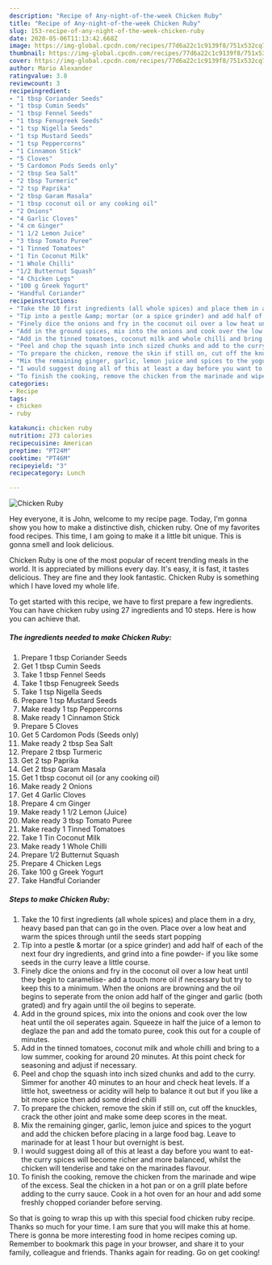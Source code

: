```yaml
---
description: "Recipe of Any-night-of-the-week Chicken Ruby"
title: "Recipe of Any-night-of-the-week Chicken Ruby"
slug: 153-recipe-of-any-night-of-the-week-chicken-ruby
date: 2020-05-06T11:13:42.668Z
image: https://img-global.cpcdn.com/recipes/77d6a22c1c9139f8/751x532cq70/chicken-ruby-recipe-main-photo.jpg
thumbnail: https://img-global.cpcdn.com/recipes/77d6a22c1c9139f8/751x532cq70/chicken-ruby-recipe-main-photo.jpg
cover: https://img-global.cpcdn.com/recipes/77d6a22c1c9139f8/751x532cq70/chicken-ruby-recipe-main-photo.jpg
author: Mario Alexander
ratingvalue: 3.8
reviewcount: 3
recipeingredient:
- "1 tbsp Coriander Seeds"
- "1 tbsp Cumin Seeds"
- "1 tbsp Fennel Seeds"
- "1 tbsp Fenugreek Seeds"
- "1 tsp Nigella Seeds"
- "1 tsp Mustard Seeds"
- "1 tsp Peppercorns"
- "1 Cinnamon Stick"
- "5 Cloves"
- "5 Cardomon Pods Seeds only"
- "2 tbsp Sea Salt"
- "2 tbsp Turmeric"
- "2 tsp Paprika"
- "2 tbsp Garam Masala"
- "1 tbsp coconut oil or any cooking oil"
- "2 Onions"
- "4 Garlic Cloves"
- "4 cm Ginger"
- "1 1/2 Lemon Juice"
- "3 tbsp Tomato Puree"
- "1 Tinned Tomatoes"
- "1 Tin Coconut Milk"
- "1 Whole Chilli"
- "1/2 Butternut Squash"
- "4 Chicken Legs"
- "100 g Greek Yogurt"
- "Handful Coriander"
recipeinstructions:
- "Take the 10 first ingredients (all whole spices) and place them in a dry, heavy based pan that can go in the oven. Place over a low heat and warm the spices through until the seeds start popping"
- "Tip into a pestle &amp; mortar (or a spice grinder) and add half of each of the next four dry ingredients, and grind into a fine powder- if you like some seeds in the curry leave a little course."
- "Finely dice the onions and fry in the coconut oil over a low heat until they begin to caramelise- add a touch more oil if necessary but try to keep this to a minimum. When the onions are browning and the oil begins to seperate from the onion add half of the ginger and garlic (both grated) and fry again until the oil begins to seperate."
- "Add in the ground spices, mix into the onions and cook over the low heat until the oil seperates again. Squeeze in half the juice of a lemon to deglaze the pan and add the tomato puree, cook this out for a couple of minutes."
- "Add in the tinned tomatoes, coconut milk and whole chilli and bring to a low summer, cooking for around 20 minutes. At this point check for seasoning and adjust if necessary."
- "Peel and chop the squash into inch sized chunks and add to the curry. Simmer for another 40 minutes to an hour and check heat levels. If a little hot, sweetness or acidity will help to balance it out but if you like a bit more spice then add some dried chilli"
- "To prepare the chicken, remove the skin if still on, cut off the knuckles, crack the other joint and make some deep scores in the meat."
- "Mix the remaining ginger, garlic, lemon juice and spices to the yogurt and add the chicken before placing in a large food bag. Leave to marinade for at least 1 hour but overnight is best."
- "I would suggest doing all of this at least a day before you want to eat- the curry spices will become richer and more balanced, whilst the chicken will tenderise and take on the marinades flavour."
- "To finish the cooking, remove the chicken from the marinade and wipe of the excess. Seal the chicken in a hot pan or on a grill plate before adding to the curry sauce. Cook in a hot oven for an hour and add some freshly chopped coriander before serving."
categories:
- Recipe
tags:
- chicken
- ruby

katakunci: chicken ruby 
nutrition: 273 calories
recipecuisine: American
preptime: "PT24M"
cooktime: "PT46M"
recipeyield: "3"
recipecategory: Lunch

---
```



![Chicken Ruby](https://img-global.cpcdn.com/recipes/77d6a22c1c9139f8/751x532cq70/chicken-ruby-recipe-main-photo.jpg)

Hey everyone, it is John, welcome to my recipe page. Today, I'm gonna show you how to make a distinctive dish, chicken ruby. One of my favorites food recipes. This time, I am going to make it a little bit unique. This is gonna smell and look delicious.

Chicken Ruby is one of the most popular of recent trending meals in the world. It is appreciated by millions every day. It's easy, it is fast, it tastes delicious. They are fine and they look fantastic. Chicken Ruby is something which I have loved my whole life.




To get started with this recipe, we have to first prepare a few ingredients. You can have chicken ruby using 27 ingredients and 10 steps. Here is how you can achieve that.

<!--inarticleads1-->

##### The ingredients needed to make Chicken Ruby:

1. Prepare 1 tbsp Coriander Seeds
1. Get 1 tbsp Cumin Seeds
1. Take 1 tbsp Fennel Seeds
1. Take 1 tbsp Fenugreek Seeds
1. Take 1 tsp Nigella Seeds
1. Prepare 1 tsp Mustard Seeds
1. Make ready 1 tsp Peppercorns
1. Make ready 1 Cinnamon Stick
1. Prepare 5 Cloves
1. Get 5 Cardomon Pods (Seeds only)
1. Make ready 2 tbsp Sea Salt
1. Prepare 2 tbsp Turmeric
1. Get 2 tsp Paprika
1. Get 2 tbsp Garam Masala
1. Get 1 tbsp coconut oil (or any cooking oil)
1. Make ready 2 Onions
1. Get 4 Garlic Cloves
1. Prepare 4 cm Ginger
1. Make ready 1 1/2 Lemon (Juice)
1. Make ready 3 tbsp Tomato Puree
1. Make ready 1 Tinned Tomatoes
1. Take 1 Tin Coconut Milk
1. Make ready 1 Whole Chilli
1. Prepare 1/2 Butternut Squash
1. Prepare 4 Chicken Legs
1. Take 100 g Greek Yogurt
1. Take Handful Coriander




<!--inarticleads2-->

##### Steps to make Chicken Ruby:

1. Take the 10 first ingredients (all whole spices) and place them in a dry, heavy based pan that can go in the oven. Place over a low heat and warm the spices through until the seeds start popping
1. Tip into a pestle &amp; mortar (or a spice grinder) and add half of each of the next four dry ingredients, and grind into a fine powder- if you like some seeds in the curry leave a little course.
1. Finely dice the onions and fry in the coconut oil over a low heat until they begin to caramelise- add a touch more oil if necessary but try to keep this to a minimum. When the onions are browning and the oil begins to seperate from the onion add half of the ginger and garlic (both grated) and fry again until the oil begins to seperate.
1. Add in the ground spices, mix into the onions and cook over the low heat until the oil seperates again. Squeeze in half the juice of a lemon to deglaze the pan and add the tomato puree, cook this out for a couple of minutes.
1. Add in the tinned tomatoes, coconut milk and whole chilli and bring to a low summer, cooking for around 20 minutes. At this point check for seasoning and adjust if necessary.
1. Peel and chop the squash into inch sized chunks and add to the curry. Simmer for another 40 minutes to an hour and check heat levels. If a little hot, sweetness or acidity will help to balance it out but if you like a bit more spice then add some dried chilli
1. To prepare the chicken, remove the skin if still on, cut off the knuckles, crack the other joint and make some deep scores in the meat.
1. Mix the remaining ginger, garlic, lemon juice and spices to the yogurt and add the chicken before placing in a large food bag. Leave to marinade for at least 1 hour but overnight is best.
1. I would suggest doing all of this at least a day before you want to eat- the curry spices will become richer and more balanced, whilst the chicken will tenderise and take on the marinades flavour.
1. To finish the cooking, remove the chicken from the marinade and wipe of the excess. Seal the chicken in a hot pan or on a grill plate before adding to the curry sauce. Cook in a hot oven for an hour and add some freshly chopped coriander before serving.




So that is going to wrap this up with this special food chicken ruby recipe. Thanks so much for your time. I am sure that you will make this at home. There is gonna be more interesting food in home recipes coming up. Remember to bookmark this page in your browser, and share it to your family, colleague and friends. Thanks again for reading. Go on get cooking!
